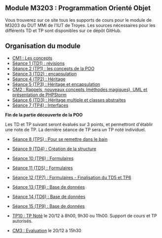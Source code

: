 ## Module M3203 : Programmation Orienté Objet

Vous trouverez sur ce site tous les supports de cours pour le module de M3203 du DUT MMI de l'IUT de Troyes. Les sources nécessaires pour les différents TD et TP sont disponibles sur ce dépôt GitHub.

## Organisation du module

* [CM1 : Les concepts](CM1_M3203_POO_1617.pptx)
* [Séance 1 (TD1) : révisions](seance1/sujet.md)
* [Séance 2 (TP1) : les concepts de la POO](seance2/sujet.md)
* [Séance 3 (TD2) : encapsulation](seance3/sujet.md)
* [Séance 4 (TP2) : Héritage](seance4/sujet.md)
* [Séance 5 (TP3) : Héritage et encapsulation](seance5/sujet.md)
* [CM2 : Rappels, nouveaux concepts (méthodes magiques), UML et présentation de PHPStorm](CM1_M3203_POO_1718.pptx)
* [Séance 6 (TD3) : Héritage multiple et classes abstraites](seance6/sujet.md)
* [Séance 7 (TP4) : Interfaces](seance7/sujet.md)

**Fin de la partie découverte de la POO**

Les TD et TP suivant seront évalués sur 3 points, et permettront d'établir une note de TP. La dernière séance de TP sera un TP noté individuel.

* [Séance 8 (TP5) : Pour se remettre dans le bain](seance8/sujet.md)

* [Séance 9 (TD4) : Création de la structure](seance9/sujet.md)
* [Séance 10 (TP6) : Formulaires](seance10/sujet.md)
* [Séance 11 (TD5) : Formulaires](seance11/sujet.md)
* [Séance 12 (TP7) : Formulaires - Finalisation du TD5 et TP6](seance12/sujet.md)
* [Séance 13 (TP8) : Base de données](seance13/sujet.md)
* [Séance 14 (TD6) : Base de données](seance14/sujet.md)
* [Séance 15 (TP9) : Base de données](seance15/sujet.md)
* [TP10 : TP Noté](seance16/sujet.md) le 20/12 à 8h00, 9h30 ou 11h00. Support de cours et TP autorisés.
* [CM3 : Evaluation](cm3/sujet.md) le 20/12 à 15h30


